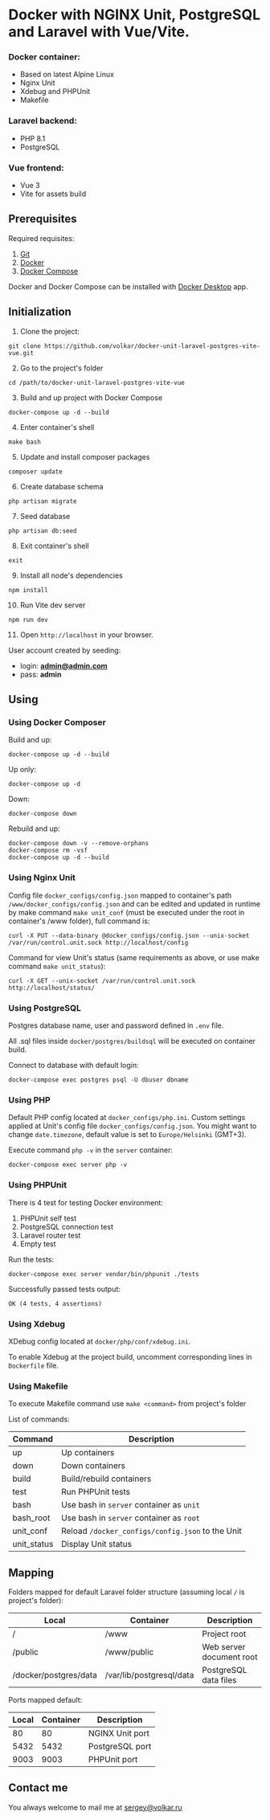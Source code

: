 # Docker with NGINX Unit, PostgreSQL and Laravel with Vue/Vite.

### Docker container:
- Based on latest Alpine Linux
- Nginx Unit
- Xdebug and PHPUnit
- Makefile

### Laravel backend:
- PHP 8.1
- PostgreSQL

### Vue frontend:
- Vue 3
- Vite for assets build

## Prerequisites

Required requisites:

1. [Git](https://git-scm.com/book/en/Getting-Started-Installing-Git)
2. [Docker](https://docs.docker.com/engine/installation/)
3. [Docker Compose](https://docs.docker.com/compose/install/)

Docker and Docker Compose can be installed with [Docker Desktop](https://www.docker.com/products/docker-desktop/) app.

## Initialization

1. Clone the project:
```
git clone https://github.com/volkar/docker-unit-laravel-postgres-vite-vue.git
```
2. Go to the project's folder
```
cd /path/to/docker-unit-laravel-postgres-vite-vue
```
3. Build and up project with Docker Compose
```
docker-compose up -d --build
```
4. Enter container's shell
```
make bash
```
5. Update and install composer packages
```
composer update
```
6. Create database schema
```
php artisan migrate
```
7. Seed database
```
php artisan db:seed
```
8. Exit container's shell
```
exit
```
9. Install all node's dependencies
```
npm install
```
10. Run Vite dev server
```
npm run dev
```
11. Open `http://localhost` in your browser.

User account created by seeding:
- login: **admin@admin.com**
- pass: **admin**

## Using

### Using Docker Composer

Build and up:

```
docker-compose up -d --build
```

Up only:

```
docker-compose up -d
```

Down:

```
docker-compose down
```

Rebuild and up:

```
docker-compose down -v --remove-orphans
docker-compose rm -vsf
docker-compose up -d --build
```
### Using Nginx Unit

Config file `docker_configs/config.json` mapped to container's path `/www/docker_configs/config.json` and can be edited and updated in runtime by make command `make unit_conf` (must be executed under the root in container's /www folder), full command is:

```
curl -X PUT --data-binary @docker_configs/config.json --unix-socket /var/run/control.unit.sock http://localhost/config
```
Command for view Unit's status (same requirements as above, or use make command `make unit_status`):

```
curl -X GET --unix-socket /var/run/control.unit.sock http://localhost/status/
```

### Using PostgreSQL

Postgres database name, user and password defined in `.env` file.

All .sql files inside `docker/postgres/buildsql` will be executed on container build.

Connect to database with default login:

```
docker-compose exec postgres psql -U dbuser dbname
```

### Using PHP

Default PHP config located at `docker_configs/php.ini`.
Custom settings applied at Unit's config file `docker_configs/config.json`.
You might want to change `date.timezone`, default value is set to `Europe/Helsinki` (GMT+3).

Execute command `php -v` in the `server` container:

```
docker-compose exec server php -v
```

### Using PHPUnit

There is 4 test for testing Docker environment:

1. PHPUnit self test
2. PostgreSQL connection test
3. Laravel router test
4. Empty test

Run the tests:

```
docker-compose exec server vendor/bin/phpunit ./tests
```

Successfully passed tests output:

```
OK (4 tests, 4 assertions)
```

### Using Xdebug

XDebug config located at `docker/php/conf/xdebug.ini`.

To enable Xdebug at the project build, uncomment corresponding lines in `Dockerfile` file.

### Using Makefile

To execute Makefile command use `make <command>` from project's folder

List of commands:

| Command     | Description                                      | 
|-------------|--------------------------------------------------|
| up          | Up containers                                    |
| down        | Down containers                                  |
| build       | Build/rebuild containers                         |
| test        | Run PHPUnit tests                                |
| bash        | Use bash in `server` container as `unit`         |
| bash_root   | Use bash in `server` container as `root`         |
| unit_conf   | Reload `/docker_configs/config.json` to the Unit |
| unit_status | Display Unit status                              |

## Mapping

Folders mapped for default Laravel folder structure (assuming local `/` is project's folder):

| Local | Container | Description |
| - | - | - |
| / | /www | Project root |
| /public | /www/public | Web server document root |
| /docker/postgres/data | /var/lib/postgresql/data | PostgreSQL data files |

Ports mapped default:

| Local | Container | Description |
| - | - | - |
| 80 | 80 | NGINX Unit port |
| 5432 | 5432 | PostgreSQL port |
| 9003 | 9003 | PHPUnit port |

## Contact me

You always welcome to mail me at sergey@volkar.ru
